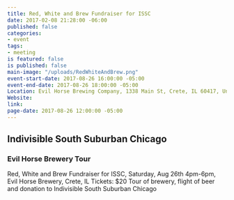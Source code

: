 ```yaml
---
title: Red, White and Brew Fundraiser for ISSC
date: 2017-02-08 21:28:00 -06:00
published: false
categories:
- event
tags:
- meeting
is featured: false
is published: false
main-image: "/uploads/RedWhiteAndBrew.png"
event-start-date: 2017-08-26 16:00:00 -05:00
event-end-date: 2017-08-26 18:00:00 -05:00
Location: Evil Horse Brewing Company, 1338 Main St, Crete, IL 60417, United States
Website: 
link: 
page-date: 2017-08-26 12:00:00 -05:00
---
```


## Indivisible South Suburban Chicago 
### Evil Horse Brewery Tour

Red, White and Brew Fundraiser for ISSC, 
Saturday, Aug 26th 
4pm-6pm, 
Evil Horse Brewery, 
Crete, IL 
Tickets: $20 
Tour of brewery, flight of beer and donation to Indivisible South Suburban Chicago